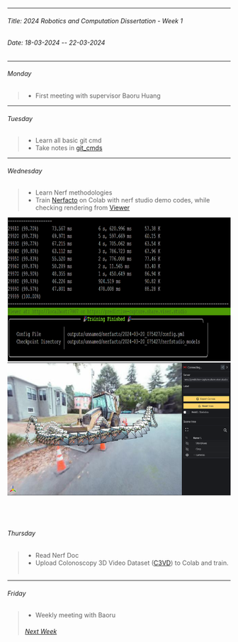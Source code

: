 ----------
###### Title: 2024 Robotics and Computation Dissertation - Week 1
###### Date: 18-03-2024 -- 22-03-2024
----------
###### Monday
> - First meeting with supervisor Baoru Huang
&nbsp;
----------
###### Tuesday
> - Learn all basic git cmd
> - Take notes in [git_cmds](../git_cmds.txt)
&nbsp;
----------
###### Wednesday
> - Learn Nerf methodologies
> - Train [Nerfacto](https://docs.nerf.studio/nerfology/methods/nerfacto.html) on Colab with nerf studio demo codes, while checking rendering from [Viewer](https://viewer.nerf.studio/)
<img src="nerfactotraining.png" alt="Nerfacto Training" width="600" height="325">
<img src="nerfactotrainviewer.png" alt="Viewer for Nerfacto training" width="600" height="300">



&nbsp;
----------
###### Thursday
> - Read Nerf Doc
> - Upload Colonoscopy 3D Video Dataset ([C3VD](https://durrlab.github.io/C3VD/)) to Colab and train.
&nbsp;
----------
###### Friday
> - Weekly meeting with Baoru
&nbsp;
> ###### [Next Week](Week2.md)
